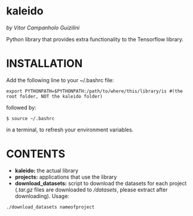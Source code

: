 # kaleido
*by Vitor Campanholo Guizilini*

Python library that provides extra functionality to the Tensorflow library. 

# INSTALLATION

Add the following line to your ~/.bashrc file:

```
export PYTHONPATH=$PYTHONPATH:/path/to/where/this/library/is #(the root folder, NOT the kaleido folder)
```

followed by:

```
$ source ~/.bashrc
```

in a terminal, to refresh your environment variables.

# CONTENTS

- **kaleido:** the actual library
- **projects:** applications that use the library
- **download_datasets:** script to download the datasets for each project (*.tar.gz* files are downloaded to */datasets*, please extract after downloading). Usage:

```
./download_datasets nameofproject
```




